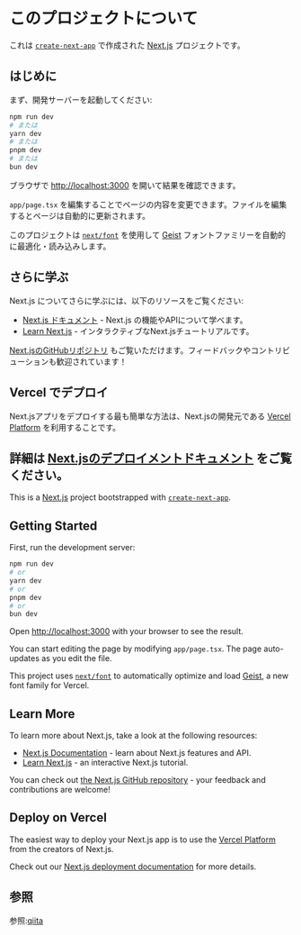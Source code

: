 # このプロジェクトについて

これは [`create-next-app`](https://nextjs.org/docs/app/api-reference/cli/create-next-app) で作成された [Next.js](https://nextjs.org) プロジェクトです。

## はじめに

まず、開発サーバーを起動してください:

```bash
npm run dev
# または
yarn dev
# または
pnpm dev
# または
bun dev
```

ブラウザで [http://localhost:3000](http://localhost:3000) を開いて結果を確認できます。

`app/page.tsx` を編集することでページの内容を変更できます。ファイルを編集するとページは自動的に更新されます。

このプロジェクトは [`next/font`](https://nextjs.org/docs/app/building-your-application/optimizing/fonts) を使用して [Geist](https://vercel.com/font) フォントファミリーを自動的に最適化・読み込みします。

## さらに学ぶ

Next.js についてさらに学ぶには、以下のリソースをご覧ください:

- [Next.js ドキュメント](https://nextjs.org/docs) - Next.js の機能やAPIについて学べます。
- [Learn Next.js](https://nextjs.org/learn) - インタラクティブなNext.jsチュートリアルです。

[Next.jsのGitHubリポジトリ](https://github.com/vercel/next.js) もご覧いただけます。フィードバックやコントリビューションも歓迎されています！

## Vercel でデプロイ

Next.jsアプリをデプロイする最も簡単な方法は、Next.jsの開発元である [Vercel Platform](https://vercel.com/new?utm_medium=default-template&filter=next.js&utm_source=create-next-app&utm_campaign=create-next-app-readme) を利用することです。

詳細は [Next.jsのデプロイメントドキュメント](https://nextjs.org/docs/app/building-your-application/deploying) をご覧ください。
-------------------------------------------------------------------------------------------------
This is a [Next.js](https://nextjs.org) project bootstrapped with [`create-next-app`](https://nextjs.org/docs/app/api-reference/cli/create-next-app).

## Getting Started

First, run the development server:

```bash
npm run dev
# or
yarn dev
# or
pnpm dev
# or
bun dev
```

Open [http://localhost:3000](http://localhost:3000) with your browser to see the result.

You can start editing the page by modifying `app/page.tsx`. The page auto-updates as you edit the file.

This project uses [`next/font`](https://nextjs.org/docs/app/building-your-application/optimizing/fonts) to automatically optimize and load [Geist](https://vercel.com/font), a new font family for Vercel.

## Learn More

To learn more about Next.js, take a look at the following resources:

- [Next.js Documentation](https://nextjs.org/docs) - learn about Next.js features and API.
- [Learn Next.js](https://nextjs.org/learn) - an interactive Next.js tutorial.

You can check out [the Next.js GitHub repository](https://github.com/vercel/next.js) - your feedback and contributions are welcome!

## Deploy on Vercel

The easiest way to deploy your Next.js app is to use the [Vercel Platform](https://vercel.com/new?utm_medium=default-template&filter=next.js&utm_source=create-next-app&utm_campaign=create-next-app-readme) from the creators of Next.js.

Check out our [Next.js deployment documentation](https://nextjs.org/docs/app/building-your-application/deploying) for more details.

## 参照

参照:[qiita](https://qiita.com/minimumskills/items/a044d4abafb72c3e1681)